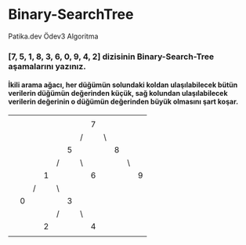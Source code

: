 # Binary-SearchTree
Patika.dev Ödev3 Algoritma

### [7, 5, 1, 8, 3, 6, 0, 9, 4, 2] dizisinin Binary-Search-Tree aşamalarını yazınız.
#### İkili arama ağacı, her düğümün solundaki koldan ulaşılabilecek bütün verilerin düğümün değerinden küçük, sağ kolundan ulaşılabilecek verilerin değerinin o düğümün değerinden büyük olmasını şart koşar.


|                      |  |  |  |  |  |  |  |  |  |  |  |
|----------------------|- |- |- |- |- |- |- |- |- |- |- |
|                      |  |  |  |  |  |  |  |  |  |  |  |
|                      |  |  |  |  |  |  |7 |  |  |  |  |
|                      |  |  |  |  |  |/ |  |\ |  |  |  |
|                      |  |  |  |  |5 |  |  |  |8 |  |  |
|                      |  |  |  |/ |  |\ |  |  |  |\ |  |
|                      |  |  |1 |  |  |  |6 |  |  |  |9 |
|                      |  | /|  |\ |  |  |  |  |  |  |  |
|                      |0 |  |  |  |3 |  |  |  |  |  |  |
|                      |  |  |  |/ |  |\ |  |  |  |  |  |
|                      |  |  |2 |  |  |  |4 |  |  |  |  |
|                      |  |  |  |  |  |  |  |  |  |  |  |
